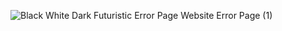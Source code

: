 ![Black White Dark Futuristic Error Page Website Error Page (1)](https://github.com/user-attachments/assets/73d483ab-0740-4e9f-a936-4fe8315bb85e)

